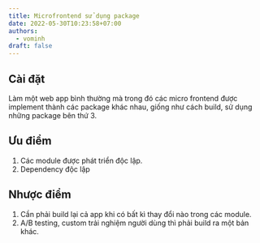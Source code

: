 ```yaml
---
title: Microfrontend sử dụng package
date: 2022-05-30T10:23:58+07:00
authors:
  - vominh
draft: false
---
```


## Cài đặt

Làm một web app bình thường mà trong đó các micro frontend được implement thành các package khác nhau, giống như cách build, sử dụng những package bên thứ 3.

## Ưu điểm

1. Các module được phát triển độc lập.
2. Dependency độc lập

## Nhược điểm

1. Cần phải build lại cả app khi có bất kì thay đổi nào trong các module.
2. A/B testing, custom trải nghiệm người dùng thì phải build ra một bản khác.
